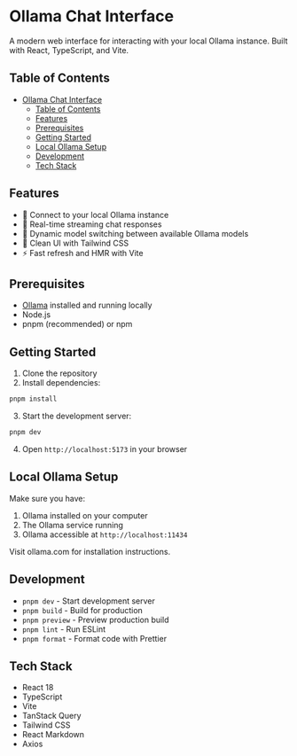 # Ollama Chat Interface

A modern web interface for interacting with your local Ollama instance. Built with React, TypeScript, and Vite.

## Table of Contents

- [Ollama Chat Interface](#ollama-chat-interface)
  - [Table of Contents](#table-of-contents)
  - [Features](#features)
  - [Prerequisites](#prerequisites)
  - [Getting Started](#getting-started)
  - [Local Ollama Setup](#local-ollama-setup)
  - [Development](#development)
  - [Tech Stack](#tech-stack)

## Features

- 🤖 Connect to your local Ollama instance
- 📝 Real-time streaming chat responses
- 🔄 Dynamic model switching between available Ollama models
- 💅 Clean UI with Tailwind CSS
- ⚡ Fast refresh and HMR with Vite

## Prerequisites

- [Ollama](https://ollama.com) installed and running locally
- Node.js
- pnpm (recommended) or npm

## Getting Started

1. Clone the repository
2. Install dependencies:

```sh
pnpm install
```

3. Start the development server:

```sh
pnpm dev
```

4. Open `http://localhost:5173` in your browser

## Local Ollama Setup

Make sure you have:

1. Ollama installed on your computer
2. The Ollama service running
3. Ollama accessible at `http://localhost:11434`

Visit ollama.com for installation instructions.

## Development

- `pnpm dev` - Start development server
- `pnpm build` - Build for production
- `pnpm preview` - Preview production build
- `pnpm lint` - Run ESLint
- `pnpm format` - Format code with Prettier

## Tech Stack

- React 18
- TypeScript
- Vite
- TanStack Query
- Tailwind CSS
- React Markdown
- Axios
